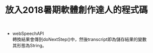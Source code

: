 # 放入2018暑期軟體創作達人的程式碼
</br>

- webSpeechAPI<br>
轉換結果會傳到doNextStep()中，然後transcript即為儲存結果的變數<br>
其形態為String。

